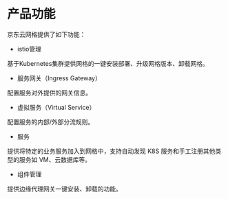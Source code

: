 # 产品功能

京东云网格提供了如下功能：

- istio管理

基于Kubernetes集群提供网格的一键安装部署、升级网格版本、卸载网格。

- 服务网关（Ingress Gateway）

配置服务对外提供的网关信息。

- 虚拟服务（Virtual Service）

配置服务的内部/外部分流规则。

- 服务

提供将特定的业务服务加入到网格中，支持自动发现 K8S 服务和手工注册其他类型的服务如 VM、云数据库等。

- 组件管理

提供边缘代理网关一键安装、卸载的功能。

    

  
